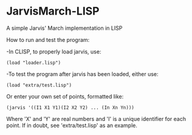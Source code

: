JarvisMarch-LISP
================

A simple Jarvis' March implementation in LISP


How to run and test the program:

-In CLISP, to properly load jarvis, use:

	(load "loader.lisp")
	
-To test the program after jarvis has been loaded, either use:

	(load "extra/test.lisp")
	
Or enter your own set of points, formatted like:

	(jarvis '((I1 X1 Y1)(I2 X2 Y2) ... (In Xn Yn)))
	
Where 'X' and 'Y' are real numbers and 'I' is a unique identifier for each point.
If in doubt, see 'extra/test.lisp' as an example.
